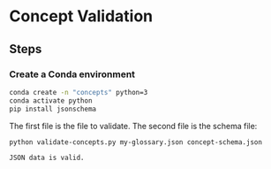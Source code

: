 # Concept Validation

## Steps

### Create a Conda environment

```sh
conda create -n "concepts" python=3
conda activate python
pip install jsonschema
```

The first file is the file to validate.  The second file is the schema file:

```sh
python validate-concepts.py my-glossary.json concept-schema.json
```

```
JSON data is valid.
```